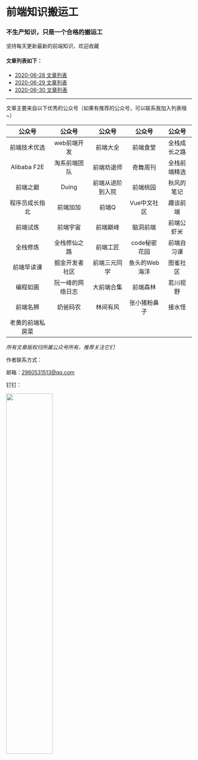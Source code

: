 # 前端知识搬运工

### 不生产知识，只是一个合格的搬运工

坚持每天更新最新的前端知识，欢迎收藏

#### 文章列表如下：

+ [2020-06-28 文章列表](https://htmlpreview.github.io/?https://github.com/Zolaland/frontend-knowledge-porter/blob/master/2020-06-28.html)
+ [2020-06-29 文章列表](https://htmlpreview.github.io/?https://github.com/Zolaland/frontend-knowledge-porter/blob/master/2020-06-29.html)
+ [2020-06-30 文章列表](https://htmlpreview.github.io/?https://github.com/Zolaland/frontend-knowledge-porter/blob/master/2020-06-30.html)

***

文章主要来自以下优秀的公众号（如果有推荐的公众号，可以联系我加入列表哦~）

| 公众号  | 公众号 | 公众号 | 公众号 | 公众号 |
| :----:  | :----: | :----: | :----: | :----: |
| 前端技术优选 | web前端开发 | 前端大全 | 前端食堂 | 全栈成长之路 |
| Alibaba F2E | 淘系前端团队 | 前端劝退师 | 奇舞周刊 | 全栈前端精选 |
| 前端之巅 | Duing | 前端从进阶到入院 | 前端桃园 | 秋风的笔记 |
| 程序员成长指北 | 前端加加 | 前端Q | Vue中文社区 | 趣谈前端 |
| 前端试炼 | 前端宇宙 | 前端巅峰 | 脑洞前端 | 前端公虾米 |
| 全栈修炼 | 全栈修仙之路 | 前端工匠 | code秘密花园 | 前端自习课 |
| 前端早读课 | 掘金开发者社区 | 前端三元同学 | 鱼头的Web海洋 | 图雀社区 |
| 编程如画 | 阮一峰的网络日志 | 大前端合集 | 前端森林 | 若川视野 |
| 前端名狮 | 奶爸码农 | 林间有风 | 张小猪粉鼻子 | 接水怪 |
| 老黄的前端私房菜 |

*所有文章版权归所属公众号所有，推荐关注它们*

作者联系方式：

邮箱：2960531513@qq.com

钉钉：

<img src="https://raw.githubusercontent.com/Zolaland/frontend-knowledge-porter/master/assets/ding.jpg" width="50%">

